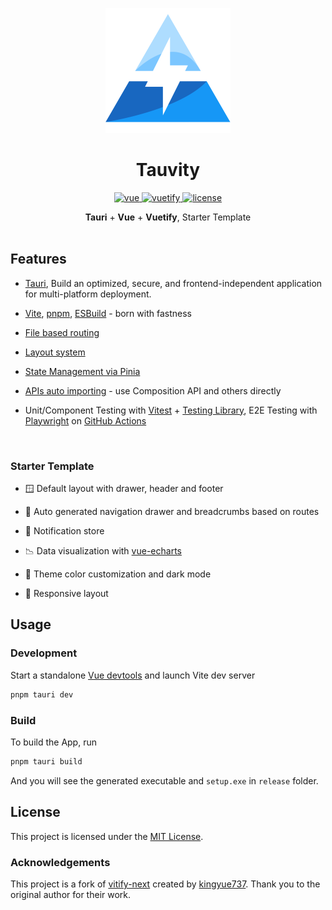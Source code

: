 <p align="center">
  <img alt="Tauvity - Opinionated Vuetify Admin Starter Template" src="public/favicon.svg" width=200px/>
</p>
<h1 align="center">Tauvity</h1>

<p align="center">
  <a href="https://github.com/vuejs/vue">
    <img src="https://img.shields.io/badge/vue-3-brightgreen.svg" alt="vue">
  </a>
  <a href="https://github.com/vuetifyjs/vuetify">
    <img src="https://img.shields.io/badge/vuetify-3-blue.svg" alt="vuetify">
  </a>
  <a href="https://github.com/kingyue737/vitify-admin/blob/main/LICENSE">
    <img src="https://img.shields.io/github/license/mashape/apistatus.svg" alt="license">
  </a>
</p>

<p align='center'>
<b>Tauri</b> + <b>Vue</b> + <b>Vuetify</b>, Starter Template<br><br>
</p>

## Features
- [Tauri](https://tauri.app/), Build an optimized, secure, and frontend-independent application for multi-platform deployment.
- [Vite](https://github.com/vitejs/vite), [pnpm](https://pnpm.io/), [ESBuild](https://github.com/evanw/esbuild) - born with fastness

- [File based routing](./src/pages)

- [Layout system](./src/layouts)

- [State Management via Pinia](https://pinia.vuejs.org/)

- [APIs auto importing](https://github.com/antfu/unplugin-auto-import) - use Composition API and others directly

- Unit/Component Testing with [Vitest](https://github.com/vitest-dev/vitest) + [Testing Library](https://github.com/testing-library/vue-testing-library), E2E Testing with [Playwright](https://playwright.dev/) on [GitHub Actions](https://github.com/features/actions)

<br>

### Starter Template

- 🪟 Default layout with drawer, header and footer

- 🧭 Auto generated navigation drawer and breadcrumbs based on routes

- 🔔 Notification store

- 📉 Data visualization with [vue-echarts](https://github.com/ecomfe/vue-echarts)

- 🎨 Theme color customization and dark mode

- 📱 Responsive layout


## Usage

### Development

Start a standalone [Vue devtools](https://github.com/vuejs/devtools) and launch Vite dev server

```bash
pnpm tauri dev
```

### Build

To build the App, run

```bash
pnpm tauri build
```

And you will see the generated executable and `setup.exe` in `release` folder.

## License
This project is licensed under the [MIT License](LICENSE).

### Acknowledgements
This project is a fork of [vitify-next](https://github.com/kingyue737/vitify-next) created by [kingyue737](https://github.com/kingyue737). Thank you to the original author for their work.
